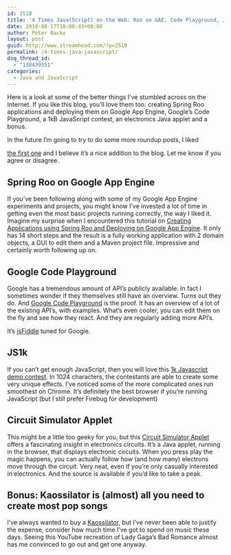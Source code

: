 ```yaml
---
id: 2510
title: '4 Times Java(Script) on the Web: Roo on GAE, Code Playground, JS1k, and Applets'
date: 2010-08-17T10:00:43+00:00
author: Peter Backx
layout: post
guid: http://www.streamhead.com/?p=2510
permalink: /4-times-java-javascript/
dsq_thread_id:
  - "130439351"
categories:
  - Java and JavaScript
---
```

Here is a look at some of the better things I&#8217;ve stumbled across on the Internet. If you like this blog, you&#8217;ll love them too: creating Spring Roo applications and deploying them on Google App Engine, Google&#8217;s Code Playground, a 1kB JavaScript contest, an electronics Java applet and a bonus.

<!--more-->In the future I&#8217;m going to try to do some more roundup posts, I liked 

<a title="New in Media, Summer 2010: Moonbase Alpha" href="http://www.streamhead.com/new-in-media-summer-2010/" target="_blank">the first one</a> and I believe it&#8217;s a nice addition to the blog. Let me know if you agree or disagree.

## Spring Roo on Google App Engine

If you&#8217;ve been following along with some of my Google App Engine experiments and projects, you might know I&#8217;ve invested a lot of time in getting even the most basic projects running correctly, the way I liked it. Imagine my surprise when I encountered this tutorial on <a title="Creating Applications using Spring Roo and Deploying on Google App Engine" href="http://java.dzone.com/articles/creating-application-using" target="_blank">Creating Applications using Spring Roo and Deploying on Google App Engine</a>. It only has 14 short steps and the result is a fully working application with 2 domain objects, a GUI to edit them and a Maven project file. Impressive and certainly worth following up on.

## Google Code Playground

Google has a tremendous amount of API&#8217;s publicly available. In fact I sometimes wonder if they themselves still have an overview. Turns out they do. And <a title="Google Code Playground" href="http://code.google.com/apis/ajax/playground/" target="_blank">Google Code Playground</a> is the proof. It has an overview of a lot of the existing API&#8217;s, with examples. What&#8217;s even cooler, you can edit them on the fly and see how they react. And they are regularly adding more API&#8217;s.

It&#8217;s <a title="jsFiddle, online JavaScript editor" href="http://www.jsfiddle.net/" target="_blank">jsFiddle</a> tuned for Google.

## JS1k

If you can&#8217;t get enough JavaScript, then you will love this <a title="JS1k, 1k Javascript demo contest" href="http://js1k.com/home" target="_blank">1k Javascript demo contest</a>. In 1024 characters, the contestants are able to create some very unique effects. I&#8217;ve noticed some of the more complicated ones run smoothest on Chrome. It&#8217;s definitely the best browser if you&#8217;re running JavaScript (but I still prefer Firebug for development)

## Circuit Simulator Applet

This might be a little too geeky for you, but this <a title="Circuit Simulator Applet" href="http://www.falstad.com/circuit/" target="_blank">Circuit Simulator Applet</a> offers a fascinating insight in electronics circuits. It&#8217;s a Java applet, running in the browser, that displays electronic circuits. When you press play the magic happens, you can actually follow how (and how many) electrons move through the circuit. Very neat, even if you&#8217;re only casually interested in electronics. And the source is available if you&#8217;d like to take a peak.

## Bonus: Kaossilator is (almost) all you need to create most pop songs

I&#8217;ve always wanted to buy a <a title="KORG Kaossilator" href="http://www.korg.co.uk/products/dance_dj/kaossilator/kaossilator.asp" target="_blank">Kaossilator</a>, but I&#8217;ve never been able to justify the expense, consider how much time I&#8217;ve got to spend on music these days. Seeing this YouTube recreation of Lady Gaga&#8217;s Bad Romance almost has me convinced to go out and get one anyway.



<!-- AddThis Advanced Settings generic via filter on the_content -->

<!-- AddThis Share Buttons generic via filter on the_content -->